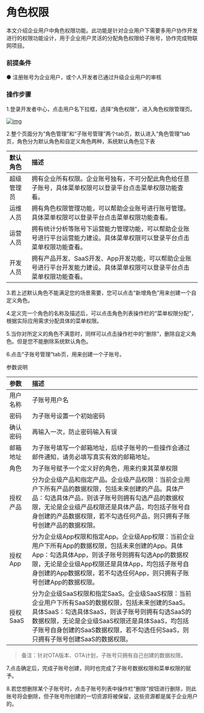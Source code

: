 # 角色权限

本文介绍企业用户中角色权限功能。此功能是针对企业用户下需要多用户协作开发进行的权限功能设计，用于企业用户灵活的分配角色权限给子账号，协作完成物联网项目。

### **前提条件**

● 注册账号为企业用户，或个人开发者已通过升级企业用户的审核

### **操作步骤**

1.登录开发者中心，点击用户名下拉框，选择“角色权限”，进入角色权限管理页。

<a data-fancybox title="img" href="/guide/image2022-3-12_15-36-30.png?version=1&modificationDate=1647069984000&api=v2">![img](/guide/image2022-3-12_15-36-30.png?version=1&modificationDate=1647069984000&api=v2)</a>

2.整个页面分为“角色管理”和“子账号管理”两个tab页，默认进入“角色管理”tab页，角色分为默认角色和自定义角色两种，系统默认角色见下表

| 默认角色   | 描述                                                         |
| :--------- | :----------------------------------------------------------- |
| 超级管理员 | 拥有企业所有权限。企业账号独有，不可分配此角色给任意子账号，具体菜单权限可以登录平台点击菜单权限功能查看。 |
| 运维人员   | 拥有角色权限管理功能，可以帮助企业账号进行账号管理。具体菜单权限可以登录平台点击菜单权限功能查看。 |
| 运营人员   | 拥有统计分析等账号下运营能力管理功能，可以帮助企业账号进行平台运营能力建设。具体菜单权限可以登录平台点击菜单权限功能查看。 |
| 开发人员   | 拥有产品开发、SaaS开发、App开发功能，可以帮助企业账号进行平台开发能力建设。具体菜单权限可以登录平台点击菜单权限功能查看。 |

3.若上述默认角色不能满足您的场景需要，您可以点击“新增角色”用来创建一个自定义角色。

4.定义完一个角色的名称及描述后，可以点击角色列表操作栏的“菜单权限分配”，根据实际应用需求分配具体的菜单权限。

5.当你对所定义的角色不满意时，同样可以点击操作栏中的“删除”，删除自定义角色。但是您不能删除系统默认角色。

6.点击“子账号管理”tab页，用来创建一个子账号。

参数说明

| 参数     | 描述                                                         |
| :------- | :----------------------------------------------------------- |
| 用户名称 | 子账号用户名                                                 |
| 密码     | 为子账号设置一个初始密码                                     |
| 确认密码 | 再输入一次，防止密码输入有误                                 |
| 邮箱地址 | 为子账号填写一个邮箱地址，后续子账号的一些操作会通过邮件通知，请务必填写真实有效的邮箱地址。 |
| 角色     | 为子账号赋予一个定义好的角色，用来约束其菜单权限             |
| 授权产品 | 分为企业级产品和指定产品。企业级产品权限：当前企业用户下所有产品的数据权限，包括未来创建的产品。具体产品：勾选具体产品，则该子账号则拥有勾选产品的数据权限，无论是企业级产品权限还是具体产品，均包括子账号自身创建的产品数据权限，若不勾选任何产品，则只拥有子账号创建产品的数据权限。 |
| 授权App  | 分为企业级App权限和指定App。企业级App权限：当前企业用户下所有App的数据权限，包括未来创建的App。具体App：勾选具体App，则该子账号则拥有勾选App的数据权限，无论是企业级App权限还是具体App，均包括子账号自身创建的App数据权限，若不勾选任何App，则只拥有子账号创建App的数据权限。 |
| 授权SaaS  | 分为企业级SaaS权限和指定SaaS。企业级SaaS权限：当前企业用户下所有SaaS的数据权限，包括未来创建的SaaS。具体SaaS：勾选具体SaaS，则该子账号则拥有勾选SaaS的数据权限，无论是企业级SaaS权限还是具体SaaS，均包括子账号自身创建的SaaS数据权限，若不勾选任何SaaS，则只拥有子账号创建SaaS的数据权限。 |

>备注：针对OTA版本、OTA计划，子账号只拥有自己创建的数据权限。

7.点击确定后，完成子账号创建，同时也完成了子账号数据权限和菜单权限的赋予。

8.若您想删除某个子账号时，点击子账号列表中操作栏“删除”按钮进行删除，则此账号将会删除，但子账号所创建的一切资源将被保留，这些资源都是属于企业用户的。
